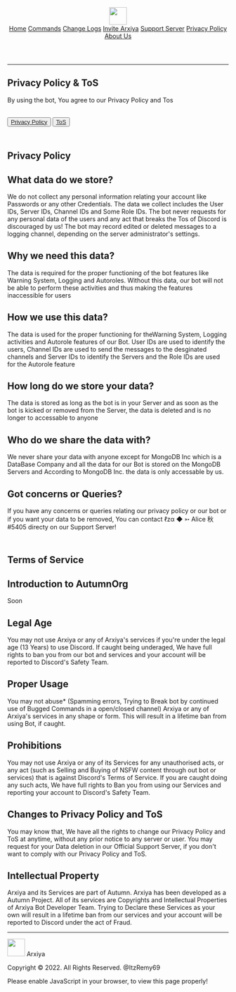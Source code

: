 
  
  <head>
    <link
      rel="shortcut icon"
      type="image/png"
      href="https://cdn.discordapp.com/attachments/874591891377774592/883691841285926922/2737823b669145796420d0c7372022cb.png"
    />
    <meta charset="UTF-8" />
    <meta http-equiv="X-UA-Compatible" content="IE=Edge" />
    <meta name="viewport" content="width=device-width, initial-scale=1" />
    <meta
      name="description"
      content="Arxiya Bot Privacy Policy  & Terms of Service"
    />
    <meta name="author" content="Arxiya" />
    <meta
      property="og:image"
      content="https://cdn.discordapp.com/attachments/874591891377774592/883691841285926922/2737823b669145796420d0c7372022cb.png"
    />
    <meta property="og:url" content="https://Arxiyabot.tk/privacy" />
    <meta name="theme-color" content="#0000FF" />
  
  </head>

  <body oncontextmenu="return false">
    <header class="text-gray-400 bg-gray-900 body-font">
      <div
        class="container mx-auto flex flex-wrap p-5 flex-col md:flex-row items-center"
      >
        <a
          class="flex title-font font-medium items-center text-white mb-4 md:mb-0"
        >
          <img
            src="https://cdn.discordapp.com/attachments/874591891377774592/883691841285926922/2737823b669145796420d0c7372022cb.png"
            width="40"
            height="40"
          />
        </a>
        <nav
          class="md:ml-auto md:mr-auto flex flex-wrap items-center text-base justify-center"
        >
          <a href="/" class="mr-5 hover:text-white">Home</a>
          <a href="/commands" class="mr-5 hover:text-white">Commands</a>
          <a href="/changelogs" class="mr-5 hover:text-white">Change Logs</a>
          <a href="/invite" class="mr-5 hover:text-white">Invite Arxiya</a>
          <a href="/support" class="mr-5 hover:text-white">Support Server</a>
          <a href="#" class="mr-5 hover:text-white">Privacy Policy</a>
          <a href="/team" class="mr-5 hover:text-white">About Us</a>
        </nav>
      </div>
    </header>
    <hr />
    <section class="text-gray-400 body-font bg-gray-900">
      <div class="container px-5 py-24 mx-auto">
        <div class="flex flex-col text-center w-full mb-20">
          <div
            class="flex flex-wrap w-full mb-20 flex-col items-center text-center"
          >
            <h1
              class="sm:text-3xl text-2xl font-medium title-font mb-2 text-white"
            >
              Privacy Policy & ToS
            </h1>
            <p class="lg:w-1/2 w-full leading-relaxed text-opacity-80">
              By using the bot, You agree to our Privacy Policy and Tos
            </p>
            <br />
            <div class="flex justify-left">
              <button
                class="inline-flex text-white bg-indigo-500 border-0 py-2 px-6 focus:outline-none hover:bg-indigo-600 rounded text-lg"
              >
                <a href="#privacy-policy">Privacy Policy</a>
              </button>
              <button
                class="ml-4 inline-flex text-white bg-gray-800 border-0 py-2 px-6 focus:outline-none hover:bg-gray-700 hover:text-white rounded text-lg"
              >
                <a href="#tos">ToS</a>
              </button>
            </div>
            <div id="all">
              <div class="flex flex-wrap -m-4" id="privacy-policy">
                <h1
                  class="sm:text-3xl text-2xl font-medium title-font mb-2 text-white text-center w-full mx-auto"
                >
                  <br />
                  Privacy Policy
                </h1>
                <div class="xl:w-1/3 md:w-1/2 p-4">
                  <div
                    class="border border-gray-700 border-opacity-75 p-6 rounded-lg"
                  >
                    <h2
                      class="text-lg text-indigo-400 font-medium title-font mb-2"
                    >
                      What data do we store?
                    </h2>
                    <p class="leading-relaxed text-base">
                      We do not collect any personal information relating your
                      account like Passwords or any other Credentials. The data
                      we collect includes the User IDs, Server IDs, Channel IDs
                      and Some Role IDs. The bot never requests for any personal
                      data of the users and any act that breaks the Tos of
                      Discord is discouraged by us!
                      The bot may record edited or deleted messages to a logging channel, depending on the server administrator's settings.
                    </p>
                  </div>
                </div>
                <div class="xl:w-1/3 md:w-1/2 p-4">
                  <div
                    class="border border-gray-700 border-opacity-75 p-6 rounded-lg"
                  >
                    <h2
                      class="text-lg text-indigo-400 font-medium title-font mb-2"
                    >
                      Why we need this data?
                    </h2>
                    <p class="leading-relaxed text-base">
                      The data is required for the proper functioning of the bot
                      features like Warning System, Logging and Autoroles.
                      Without this data, our bot will not be able to perform
                      these activities and thus making the features inaccessible
                      for users
                    </p>
                  </div>
                </div>
                <div class="xl:w-1/3 md:w-1/2 p-4">
                  <div
                    class="border border-gray-700 border-opacity-75 p-6 rounded-lg"
                  >
                    <h2
                      class="text-lg text-indigo-400 font-medium title-font mb-2"
                    >
                      How we use this data?
                    </h2>
                    <p class="leading-relaxed text-base">
                      The data is used for the proper functioning for theWarning
                      System, Logging activities and Autorole features of our
                      Bot. User IDs are used to identify the users, Channel IDs
                      are used to send the messages to the desginated channels
                      and Server IDs to identify the Servers and the Role IDs
                      are used for the Autorole feature
                    </p>
                  </div>
                </div>
                <div class="xl:w-1/3 md:w-1/2 p-4">
                  <div
                    class="border border-gray-700 border-opacity-75 p-6 rounded-lg"
                  >
                    <h2
                      class="text-lg text-indigo-400 font-medium title-font mb-2"
                    >
                      How long do we store your data?
                    </h2>
                    <p class="leading-relaxed text-base">
                      The data is stored as long as the bot is in your Server
                      and as soon as the bot is kicked or removed from the
                      Server, the data is deleted and is no longer to accessable
                      to anyone
                    </p>
                  </div>
                </div>
                <div class="xl:w-1/3 md:w-1/2 p-4">
                  <div
                    class="border border-gray-700 border-opacity-75 p-6 rounded-lg"
                  >
                    <h2
                      class="text-lg text-indigo-400 font-medium title-font mb-2"
                    >
                      Who do we share the data with?
                    </h2>
                    <p class="leading-relaxed text-base">
                      We never share your data with anyone except for MongoDB
                      Inc which is a DataBase Company and all the data for our
                      Bot is stored on the MongoDB Servers and According to
                      MongoDB Inc. the data is only accessable by us.
                    </p>
                  </div>
                </div>
                <div class="xl:w-1/3 md:w-1/2 p-4">
                  <div
                    class="border border-gray-700 border-opacity-75 p-6 rounded-lg"
                  >
                    <h2
                      class="text-lg text-indigo-400 font-medium title-font mb-2"
                    >
                      Got concerns or Queries?
                    </h2>
                    <p class="leading-relaxed text-base">
                      If you have any concerns or queries relating our privacy
                      policy or our bot or if you want your data to be removed,
                      You can contact ℓzα ◆ ➳ Alice 秋#5405 directy on our
                      Support Server!
                    </p>
                  </div>
                </div>
                <div class="flex flex-wrap -m-4" id="tos">
                  <h1
                    class="sm:text-3xl text-2xl font-medium title-font mb-2 text-white text-center w-full mx-auto"
                  >
                    <br />Terms of Service
                  </h1>
                  <div class="xl:w-1/3 md:w-1/2 p-4">
                    <div
                      class="border border-gray-700 border-opacity-75 p-6 rounded-lg"
                    >
                      <h2
                        class="text-lg text-indigo-400 font-medium title-font mb-2"
                      >
                        Introduction to AutumnOrg
                      </h2>
                      <p class="leading-relaxed text-base">
                       Soon
                      </p>
                    </div>
                  </div>
                  <div class="xl:w-1/3 md:w-1/2 p-4">
                    <div
                      class="border border-gray-700 border-opacity-75 p-6 rounded-lg"
                    >
                      <h2
                        class="text-lg text-indigo-400 font-medium title-font mb-2"
                      >
                        Legal Age
                      </h2>
                      <p class="leading-relaxed text-base">
                        You may not use Arxiya or any of Arxiya's services
                        if you're under the legal age (13 Years) to use Discord.
                        If caught being underaged, We have full rights to ban
                        you from our bot and services and your account will be
                        reported to Discord's Safety Team.
                      </p>
                    </div>
                  </div>
                  <div class="xl:w-1/3 md:w-1/2 p-4">
                    <div
                      class="border border-gray-700 border-opacity-75 p-6 rounded-lg"
                    >
                      <h2
                        class="text-lg text-indigo-400 font-medium title-font mb-2"
                      >
                        Proper Usage
                      </h2>
                      <p class="leading-relaxed text-base">
                        You may not abuse* (Spamming errors, Trying to Break bot
                        by continued use of Bugged Commands in a open/closed
                        channel) Arxiya or any of Arxiya's services in any
                        shape or form. This will result in a lifetime ban from
                        using Bot, if caught.
                      </p>
                    </div>
                  </div>
                  <div class="xl:w-1/3 md:w-1/2 p-4">
                    <div
                      class="border border-gray-700 border-opacity-75 p-6 rounded-lg"
                    >
                      <h2
                        class="text-lg text-indigo-400 font-medium title-font mb-2"
                      >
                        Prohibitions
                      </h2>
                      <p class="leading-relaxed text-base">
                        You may not use Arxiya or any of its Services for any
                        unauthorised acts, or any act (such as Selling and
                        Buying of NSFW content through out bot or services) that
                        is against Discord's Terms of Service. If you are caught
                        doing any such acts, We have full rights to Ban you from
                        using our Services and reporting your account to
                        Discord's Safety Team.
                      </p>
                    </div>
                  </div>
                  <div class="xl:w-1/3 md:w-1/2 p-4">
                    <div
                      class="border border-gray-700 border-opacity-75 p-6 rounded-lg"
                    >
                      <h2
                        class="text-lg text-indigo-400 font-medium title-font mb-2"
                      >
                        Changes to Privacy Policy and ToS
                      </h2>
                      <p class="leading-relaxed text-base">
                        You may know that, We have all the rights to change our
                        Privacy Policy and ToS at anytime, without any prior
                        notice to any server or user. You may request for your
                        Data deletion in our Official Support Server, if you
                        don't want to comply with our Privacy Policy and ToS.
                      </p>
                    </div>
                  </div>
                  <div class="xl:w-1/3 md:w-1/2 p-4">
                    <div
                      class="border border-gray-700 border-opacity-75 p-6 rounded-lg"
                    >
                      <h2
                        class="text-lg text-indigo-400 font-medium title-font mb-2"
                      >
                        Intellectual Property
                      </h2>
                      <p class="leading-relaxed text-base">
                        Arxiya and its Services are part of Autumn.
                        Arxiya has been developed as a Autumn Project. All
                        of its services are Copyrights and Intellectual
                        Properties of Arxiya Bot Developer Team. Trying to
                        Declare these Services as your own will result in a
                        lifetime ban from our services and your account will be
                        reported to Discord under the act of Fraud.
                      </p>
                    </div>
                  </div>
                </div>
              </div>
            </div>
          </div>
        </div>
      </div>
    </section>
    <hr />
    <footer class="text-gray-400 bg-gray-900 body-font">
      <div
        class="container px-5 py-8 mx-auto flex items-center sm:flex-row flex-col"
      >
        <a
          class="flex title-font font-medium items-center md:justify-start justify-center text-white"
        >
          <img
            src="https://cdn.discordapp.com/attachments/874591891377774592/883691841285926922/2737823b669145796420d0c7372022cb.png"
            width="40"
            height="40"
          />
          <span class="ml-3 text-xl">Arxiya</span>
        </a>
        <p
          class="text-sm text-gray-400 sm:ml-4 sm:pl-4 sm:border-l-2 sm:border-gray-800 sm:py-2 sm:mt-0 mt-4"
        >
          Copyright © 2022. All Rights Reserved. @ItzRemy69
        </p>
        <span
          class="inline-flex sm:ml-auto sm:mt-0 mt-4 justify-center sm:justify-start"
        >
          <a href="https://github.com/ItzRemy69" class="ml-3 text-gray-400">
            <i class="fab fa-github"></i>
          </a>
          <a
            href="https://top.gg/bot/795184988035350530"
            class="ml-3 text-gray-400"
          >
            <i class="fab fa-discord"></i>
          </a>
        </span>
      </div>
    </footer>
    <noscript>
      Please enable JavaScript in your browser, to view this page properly!
    </noscript>
  </body>
</html>
